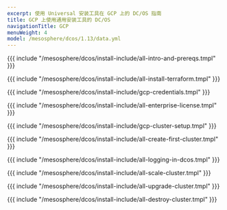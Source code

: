 ```yaml
---
excerpt: 使用 Universal 安装工具在 GCP 上的 DC/OS 指南
title: GCP 上使用通用安装工具的 DC/OS
navigationTitle: GCP
menuWeight: 4
model: /mesosphere/dcos/1.13/data.yml
---
```


{{{ include "/mesosphere/dcos/install-include/all-intro-and-prereqs.tmpl" }}}

{{{ include "/mesosphere/dcos/install-include/all-install-terraform.tmpl" }}}

{{{ include "/mesosphere/dcos/install-include/gcp-credentials.tmpl" }}}

{{{ include "/mesosphere/dcos/install-include/all-enterprise-license.tmpl" }}}

{{{ include "/mesosphere/dcos/install-include/gcp-cluster-setup.tmpl" }}}

{{{ include "/mesosphere/dcos/install-include/all-create-first-cluster.tmpl" }}}

{{{ include "/mesosphere/dcos/install-include/all-logging-in-dcos.tmpl" }}}

{{{ include "/mesosphere/dcos/install-include/all-scale-cluster.tmpl" }}}

{{{ include "/mesosphere/dcos/install-include/all-upgrade-cluster.tmpl" }}}

{{{ include "/mesosphere/dcos/install-include/all-destroy-cluster.tmpl" }}}
